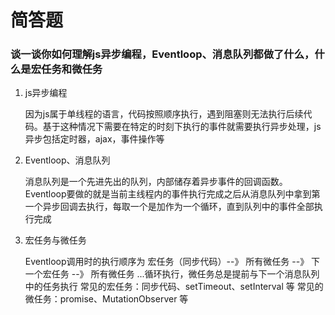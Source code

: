 # 简答题

### 谈一谈你如何理解js异步编程，Eventloop、消息队列都做了什么，什么是宏任务和微任务

1. js异步编程

    因为js属于单线程的语言，代码按照顺序执行，遇到阻塞则无法执行后续代码。基于这种情况下需要在特定的时刻下执行的事件就需要执行异步处理，js异步包括定时器，ajax，事件操作等

2. Eventloop、消息队列

    消息队列是一个先进先出的队列，内部储存着异步事件的回调函数。Eventloop要做的就是当前主线程内的事件执行完成之后从消息队列中拿到第一个异步回调去执行，每取一个是加作为一个循环，直到队列中的事件全部执行完成

3. 宏任务与微任务

    Eventloop调用时的执行顺序为 宏任务（同步代码）--》 所有微任务 --》 下一个宏任务 --》 所有微任务 ...循环执行，微任务总是提前与下一个消息队列中的任务执行
    常见的宏任务：同步代码、setTimeout、setInterval 等
    常见的微任务：promise、MutationObserver 等
